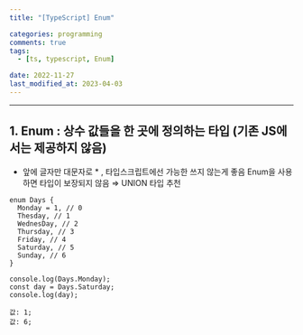 ```yaml
---
title: "[TypeScript] Enum"

categories: programming
comments: true
tags:
  - [ts, typescript, Enum]

date: 2022-11-27
last_modified_at: 2023-04-03
---
```


---

## **1. Enum** : 상수 값들을 한 곳에 정의하는 타입 (기존 JS에서는 제공하지 않음)

- 앞에 글자만 대문자로 \* , 타입스크립트에선 가능한 쓰지 않는게 좋음 Enum을 사용하면 타입이 보장되지 않음 ⇒ UNION 타입 추천

```tsx
enum Days {
  Monday = 1, // 0
  Thesday, // 1
  WednesDay, // 2
  Thursday, // 3
  Friday, // 4
  Saturday, // 5
  Sunday, // 6
}

console.log(Days.Monday);
const day = Days.Saturday;
console.log(day);

값: 1;
값: 6;
```
